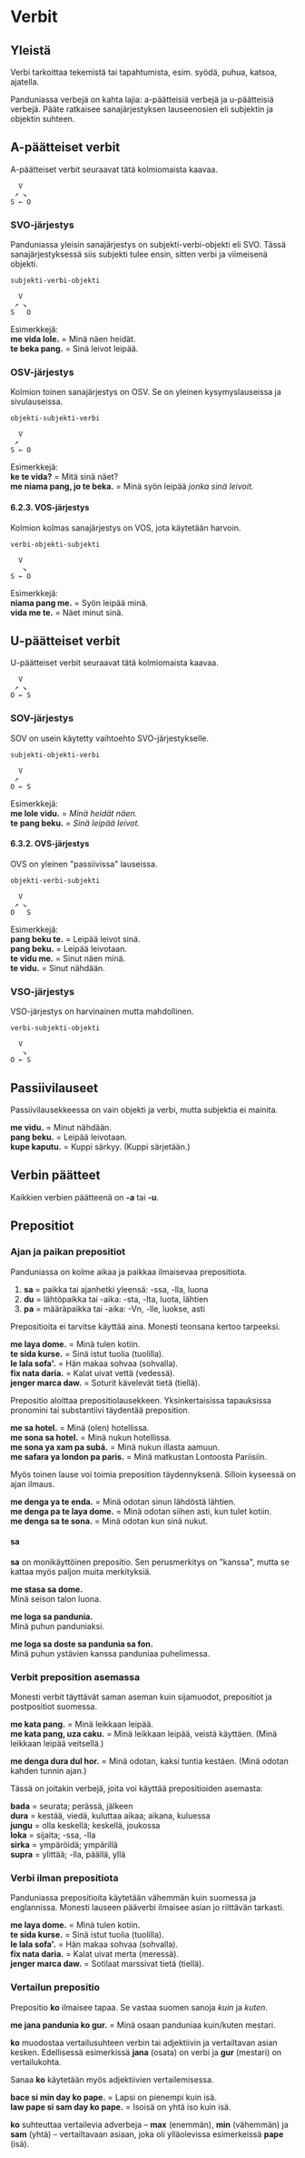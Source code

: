 # Verbit

## Yleistä

Verbi tarkoittaa tekemistä tai tapahtumista, esim. syödä, puhua, katsoa, ajatella.

Panduniassa verbejä on kahta lajia: a-päätteisiä verbejä ja u-päätteisiä verbejä. Pääte ratkaisee sanajärjestyksen lauseenosien eli subjektin ja objektin suhteen.

## A-päätteiset verbit

A-päätteiset verbit seuraavat tätä kolmiomaista kaavaa.

      V
     ↗ ↘
    S ← O

### SVO-järjestys

Panduniassa yleisin sanajärjestys on subjekti-verbi-objekti eli SVO. Tässä sanajärjestyksessä siis subjekti tulee ensin, sitten verbi ja viimeisenä objekti.

    subjekti-verbi-objekti
    
      V
     ↗ ↘
    S   O

Esimerkkejä:  
**me vida lole.**
= Minä näen heidät.  
**te beka pang.**
= Sinä leivot leipää.  

### OSV-järjestys

Kolmion toinen sanajärjestys on OSV. Se on yleinen kysymyslauseissa ja sivulauseissa.

    objekti-subjekti-verbi
    
      V
     ↗ 
    S ← O

Esimerkkejä:  
**ke te vida?**
= Mitä sinä näet?  
**me niama pang, jo te beka.**
= Minä syön leipää _jonka sinä leivoit._

#### 6.2.3. VOS-järjestys

Kolmion kolmas sanajärjestys on VOS, jota käytetään harvoin.

    verbi-objekti-subjekti
    
      V
       ↘
    S ← O

Esimerkkejä:  
**niama pang me.**
= Syön leipää minä.  
**vida me te.**
= Näet minut sinä.


## U-päätteiset verbit

U-päätteiset verbit seuraavat tätä kolmiomaista kaavaa.

      V
     ↗ ↘
    O ← S

### SOV-järjestys

SOV on usein käytetty vaihtoehto SVO-järjestykselle.

    subjekti-objekti-verbi
    
      V
     ↗ 
    O ← S

Esimerkkejä:  
**me lole vidu.**
= _Minä heidät näen._  
**te pang beku.**
= _Sinä leipää leivot._

#### 6.3.2. OVS-järjestys

OVS on yleinen "passiivissa" lauseissa.

    objekti-verbi-subjekti
    
      V
     ↗ ↘
    O   S

Esimerkkejä:  
**pang beku te.**
= Leipää leivot sinä.  
**pang beku.**
= Leipää leivotaan.  
**te vidu me.**
= Sinut näen minä.  
**te vidu.**
= Sinut nähdään.

### VSO-järjestys

VSO-järjestys on harvinainen mutta mahdollinen.

    verbi-subjekti-objekti
    
      V
       ↘
    O ← S

## Passiivilauseet

Passiivilausekkeessa on vain objekti ja verbi, mutta subjektia ei mainita.

**me vidu.**
= Minut nähdään.  
**pang beku.**
= Leipää leivotaan.  
**kupe kaputu.**
= Kuppi särkyy. (Kuppi särjetään.)

## Verbin päätteet

Kaikkien verbien päätteenä on **-a** tai **-u**.


## Prepositiot

### Ajan ja paikan prepositiot

Panduniassa on kolme aikaa ja paikkaa ilmaisevaa prepositiota.

1. **sa** = paikka tai ajanhetki yleensä: -ssa, -lla, luona
2. **du** = lähtöpaikka tai -aika: -sta, -lta, luota, lähtien
3. **pa** = määräpaikka tai -aika: -Vn, -lle, luokse, asti

Prepositioita ei tarvitse käyttää aina. Monesti teonsana kertoo tarpeeksi.

**me laya dome.**
= Minä tulen kotiin.  
**te sida kurse.**
= Sinä istut tuolia (tuolilla).  
**le lala sofa'.**
= Hän makaa sohvaa (sohvalla).  
**fix nata daria.**
= Kalat uivat vettä (vedessä).  
**jenger marca daw.**
= Soturit kävelevät tietä (tiellä).  

Prepositio aloittaa prepositiolausekkeen. Yksinkertaisissa tapauksissa pronomini tai substantiivi täydentää preposition.

**me sa hotel.**
= Minä (olen) hotellissa.  
**me sona sa hotel.**
= Minä nukun hotellissa.  
**me sona ya xam pa subá.**
= Minä nukun illasta aamuun.  
**me safara ya london pa paris.**
= Minä matkustan Lontoosta Pariisiin.  

Myös toinen lause voi toimia preposition täydennyksenä. Silloin kyseessä on ajan ilmaus.

**me denga ya te enda.**
= Minä odotan sinun lähdöstä lähtien.  
**me denga pa te laya dome.**
= Minä odotan siihen asti, kun tulet kotiin.  
**me denga sa te sona.**
= Minä odotan kun sinä nukut.  

#### sa

**sa** on monikäyttöinen prepositio. Sen perusmerkitys on "kanssa", mutta se kattaa myös paljon muita merkityksiä.
 
**me stasa sa dome.**  
Minä seison talon luona.
 
**me loga sa pandunia.**  
Minä puhun panduniaksi.
 
**me loga sa doste sa pandunia sa fon.**  
Minä puhun ystävien kanssa panduniaa puhelimessa.

### Verbit preposition asemassa

Monesti verbit täyttävät saman aseman kuin sijamuodot, prepositiot ja postpositiot suomessa.

**me kata pang.**
= Minä leikkaan leipää.  
**me kata pang, uza caku.**
= Minä leikkaan leipää, veistä käyttäen. (Minä leikkaan leipää veitsellä.)  

**me denga dura dul hor.**
= Minä odotan, kaksi tuntia kestäen. (Minä odotan kahden tunnin ajan.)

Tässä on joitakin verbejä, joita voi käyttää prepositioiden asemasta:

**bada**
= seurata; perässä, jälkeen  
**dura**
= kestää, viedä, kuluttaa aikaa; aikana, kuluessa  
**jungu**
= olla keskellä; keskellä, joukossa  
**loka**
= sijaita; -ssa, -lla  
**sirka**
= ympäröidä; ympärillä  
**supra**
= ylittää; -lla, päällä, yllä  

### Verbi ilman prepositiota

Panduniassa prepositioita käytetään vähemmän kuin suomessa ja englannissa. Monesti lauseen pääverbi ilmaisee asian jo riittävän tarkasti.

**me laya dome.**
= Minä tulen kotiin.  
**te sida kurse.**
= Sinä istut tuolia (tuolilla).  
**le lala sofa'.**
= Hän makaa sohvaa (sohvalla).  
**fix nata daria.**
= Kalat uivat merta (meressä).  
**jenger marca daw.**
= Sotilaat marssivat tietä (tiellä).  


### Vertailun prepositio

Prepositio **ko** ilmaisee tapaa. Se vastaa suomen sanoja _kuin_ ja _kuten_.

**me jana pandunia ko gur.**
= Minä osaan panduniaa kuin/kuten mestari.

**ko** muodostaa vertailusuhteen verbin tai adjektiivin ja vertailtavan asian kesken. Edellisessä esimerkissä **jana** (osata) on verbi ja **gur** (mestari) on vertailukohta.

Sanaa **ko** käytetään myös adjektiivien vertailemisessa.

**bace si min day ko pape.**
= Lapsi on pienempi kuin isä.  
**law pape si sam day ko pape.**
= Isoisä on yhtä iso kuin isä.

**ko** suhteuttaa vertailevia adverbeja – **max** (enemmän), **min** (vähemmän) ja **sam** (yhtä) – vertailtavaan asiaan, joka oli ylläolevissa esimerkeissä **pape** (isä).

